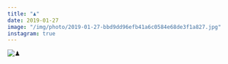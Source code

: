 ```yaml
---
title: "♟"
date: 2019-01-27
image: "/img/photo/2019-01-27-bbd9dd96efb41a6c0584e68de3f1a827.jpg"
instagram: true
---
```


![♟](/img/photo/2019-01-27-bbd9dd96efb41a6c0584e68de3f1a827.jpg)
